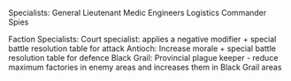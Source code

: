 Specialists:
General
Lieutenant 
Medic
Engineers
Logistics Commander
Spies

Faction Specialists:
Court specialist: applies a negative modifier + special battle resolution table for attack
Antioch: Increase morale + special battle resolution table for defence
Black Grail: Provincial plague keeper - reduce maximum factories in enemy areas and increases them in Black Grail areas

